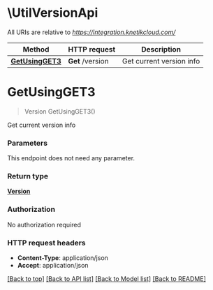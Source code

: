# \UtilVersionApi

All URIs are relative to *https://integration.knetikcloud.com/*

Method | HTTP request | Description
------------- | ------------- | -------------
[**GetUsingGET3**](UtilVersionApi.md#GetUsingGET3) | **Get** /version | Get current version info


# **GetUsingGET3**
> Version GetUsingGET3()

Get current version info


### Parameters
This endpoint does not need any parameter.

### Return type

[**Version**](Version.md)

### Authorization

No authorization required

### HTTP request headers

 - **Content-Type**: application/json
 - **Accept**: application/json

[[Back to top]](#) [[Back to API list]](../README.md#documentation-for-api-endpoints) [[Back to Model list]](../README.md#documentation-for-models) [[Back to README]](../README.md)

